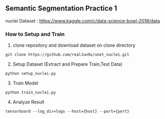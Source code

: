 ## Semantic Segmentation Practice 1
nuclei Dataset : https://www.kaggle.com/c/data-science-bowl-2018/data
### How to Setup and Train
1. clone repository and download dataset on clone directory
```
git clone https://github.com/realJun9u/unet_nuclei.git
```
2. Setup Dataset (Extract and Prepare Train,Test Data)
```
python setup_nuclei.py
```
3. Train Model
```
python train_nuclei.py
```
4. Analyze Result
```
tensorboard --log_dir=logs --host={host} --port={port}
```
